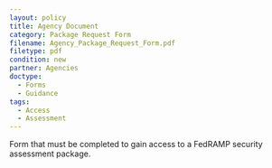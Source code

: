 ```yaml
---
layout: policy   
title: Agency Document
category: Package Request Form
filename: Agency_Package_Request_Form.pdf
filetype: pdf
condition: new
partner: Agencies
doctype:
  - Forms
  - Guidance
tags:
  - Access
  - Assessment
---
```

Form that must be completed to gain access to a FedRAMP security assessment package.
